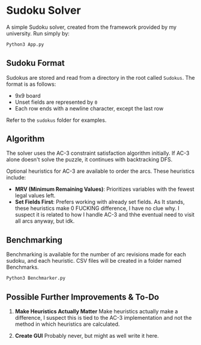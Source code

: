 # Sudoku Solver

A simple Sudoku solver, created from the framework provided by my university.
Run simply by:
```bash
Python3 App.py
```

## Sudoku Format

Sudokus are stored and read from a directory in the root called `Sudokus`. The format is as follows:

- 9x9 board
- Unset fields are represented by `0`
- Each row ends with a newline character, except the last row

Refer to the `sudokus` folder for examples.

## Algorithm

The solver uses the AC-3 constraint satisfaction algorithm initially. If AC-3 alone doesn't solve the puzzle, it continues with backtracking DFS. 

Optional heuristics for AC-3 are available to order the arcs. These heuristics include:
- **MRV (Minimum Remaining Values)**: Prioritizes variables with the fewest legal values left.
- **Set Fields First**: Prefers working with already set fields.
As It stands, these heuristics make 0 FUCKING difference, I have no clue why. I suspect it is related to how I handle AC-3 and thhe eventual need to visit all arcs anyway, but idk.

## Benchmarking

Benchmarking is available for the number of arc revisions made for each sudoku, and each heuristic. CSV files will be created in a folder
named Benchmarks.
```bash
Python3 Benchmarker.py
```

## Possible Further Improvements & To-Do

1. **Make Heuristics Actually Matter**
   Make heuristics actually make a difference, I suspect this is tied to the AC-3 implementation and not the method in which heuristics are calculated.

2. **Create GUI**
   Probably never, but might as well write it here. 
   
